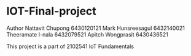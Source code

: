 # IOT-Final-project

Author
Nattavit Chupong 6430120121
Mark Hunsreesagul 6432140021
Theeramate I-nala 6432079521
Apitch Wongprasit 6430436521

This project is a part of 2102541 IoT Fundamentals
